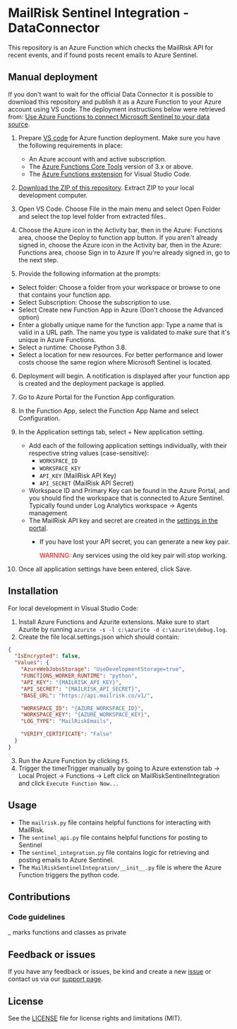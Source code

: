 # MailRisk Sentinel Integration - DataConnector

This repository is an Azure Function which checks the MailRisk API for recent events, and if found posts recent emails to Azure Sentinel.  


## Manual deployment 
If you don't want to wait for the official Data Connector it is possible to download this repository and publish it as a Azure Function to your Azure account using VS code. The deployment instructions below were retrieved from: [Use Azure Functions to connect Microsoft Sentinel to your data source](https://docs.microsoft.com/en-us/azure/sentinel/connect-azure-functions-template?tabs=MPY).

1. Prepare [VS code](https://docs.microsoft.com/nb-no/azure/azure-functions/create-first-function-vs-code-python?WT.mc_id=Portal-fx#configure-your-environment) for Azure function deployment. Make sure you have the following requirements in place:
   - An Azure account with and active subscription.
   - The [Azure Functions Core Tools](https://docs.microsoft.com/nb-no/azure/azure-functions/functions-run-local?tabs=v4%2Cwindows%2Ccsharp%2Cportal%2Cbash%2Ckeda#install-the-azure-functions-core-tools) version of 3.x or above.
   - The [Azure Functions exstension](https://marketplace.visualstudio.com/items?itemName=ms-azuretools.vscode-azurefunctions) for Visual Studio Code.

2. [Download the ZIP of this repository](https://github.com/securepractice/mailrisk-sentinel-connector/archive/refs/heads/master.zip). Extract ZIP to your local development computer.

3. Open VS Code. Choose File in the main menu and select Open Folder and select the top level folder from extracted files..

4. Choose the Azure icon in the Activity bar, then in the Azure: Functions area, choose the Deploy to function app button. If you aren't already signed in, choose the Azure icon in the Activity bar, then in the Azure: Functions area, choose Sign in to Azure If you're already signed in, go to the next step.

5. Provide the following information at the prompts:
  - Select folder: Choose a folder from your workspace or browse to one that contains your function app.
  - Select Subscription: Choose the subscription to use.
  - Select Create new Function App in Azure (Don't choose the Advanced option)
  - Enter a globally unique name for the function app: Type a name that is valid in a URL path. The name you type is validated to make sure that it's unique in Azure Functions.
  - Select a runtime: Choose Python 3.8.
  - Select a location for new resources. For better performance and lower costs choose the same region where Microsoft Sentinel is located.

6. Deployment will begin. A notification is displayed after your function app is created and the deployment package is applied.

7. Go to Azure Portal for the Function App configuration.

8. In the Function App, select the Function App Name and select Configuration.

9. In the Application settings tab, select + New application setting.
    - Add each of the following application settings individually, with their respective string values (case-sensitive):
      - `WORKSPACE_ID`
      - `WORKSPACE_KEY`
      - `API_KEY` (MailRisk API Key)
      - `API_SECRET` (MailRisk API Secret)
    - Workspace ID and Primary Key can be found in the Azure Portal, and you should find the workspace that is connected to Azure Sentinel. Typically found under Log Analytics workspace -> Agents management
    - The MailRisk API key and secret are created in the [settings in the portal](https://manage.securepractice.co/settings/security). 
      - If you have lost your API secret, you can generate a new key pair. 
      
        <span style="color:red">WARNING:</span> Any services using the old key pair will stop working.
10. Once all application settings have been entered, click Save.



## Installation
For local development in Visual Studio Code:
1. Install Azure Functions and Azurite extensions. Make sure to start Azurite by running `azurite -s -l c:\azurite -d c:\azurite\debug.log`.
2. Create the file local.settings.json which should contain:
```json
{
  "IsEncrypted": false,
  "Values": {
    "AzureWebJobsStorage": "UseDevelopmentStorage=true",
    "FUNCTIONS_WORKER_RUNTIME": "python",
    "API_KEY": "{MAILRISK_API_KEY}",
    "API_SECRET": "{MAILRISK_API_SECRET}",
    "BASE_URL": "https://api.mailrisk.co/v1/",

    "WORKSPACE_ID": "{AZURE_WORKSPACE_ID}",
    "WORKSPACE_KEY": "{AZURE_WORKSPACE_KEY}",
    "LOG_TYPE": "MailRiskEmails",

    "VERIFY_CERTIFICATE": "False"
  }
}
```
3. Run the Azure Function by clicking `F5`.
4. Trigger the timerTrigger manually by going to Azure extenstion tab -> Local Project -> Functions -> Left click on MailRiskSentinelIntegration and click `Execute Function Now...`

## Usage
- The `mailrisk.py` file contains helpful functions for interacting with MailRisk.
- The `sentinel_api.py` file contains helpful functions for posting to Sentinel
- The `sentinel_integration.py` file contains logic for retrieving and posting emails to Azure Sentinel.
- The `MailRiskSentinelIntegration/__init__.py` file is where the Azure Function triggers the python code.




## Contributions

### Code guidelines

_ marks functions and classes as private

## Feedback or issues

If you have any feedback or issues, be kind and create a new [issue](https://github.com/securepractice/mailrisk-sentinel-connector/issues) or contact us via our [support page](https://securepractice.co/support).
## License
See the [LICENSE](https://github.com/securepractice/mailrisk-sentinel-connector/blob/master/LICENSE) file for license rights and limitations (MIT).